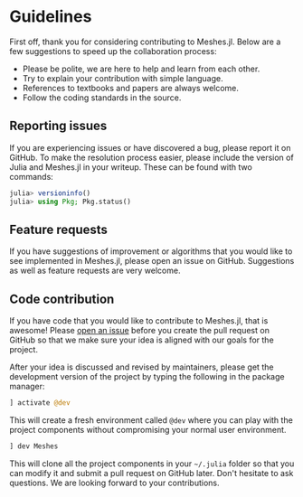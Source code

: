 # Guidelines

First off, thank you for considering contributing to Meshes.jl.
Below are a few suggestions to speed up the collaboration process:

- Please be polite, we are here to help and learn from each other.
- Try to explain your contribution with simple language.
- References to textbooks and papers are always welcome.
- Follow the coding standards in the source.

## Reporting issues

If you are experiencing issues or have discovered a bug, please
report it on GitHub. To make the resolution process easier, please
include the version of Julia and Meshes.jl in your writeup.
These can be found with two commands:

```julia
julia> versioninfo()
julia> using Pkg; Pkg.status()
```

## Feature requests

If you have suggestions of improvement or algorithms that you would like
to see implemented in Meshes.jl, please open an issue on GitHub.
Suggestions as well as feature requests are very welcome.

## Code contribution

If you have code that you would like to contribute to Meshes.jl,
that is awesome! Please [open an issue](https://github.com/JuliaGeometry/Meshes.jl/issues)
before you create the pull request on GitHub so that we make sure
your idea is aligned with our goals for the project.

After your idea is discussed and revised by maintainers, please get
the development version of the project by typing the following in
the package manager:

```julia
] activate @dev
```

This will create a fresh environment called `@dev` where you can
play with the project components without compromising your normal
user environment.

```julia
] dev Meshes
```

This will clone all the project components in your `~/.julia` folder so
that you can modify it and submit a pull request on GitHub later. Don't
hesitate to ask questions. We are looking forward to your contributions.
